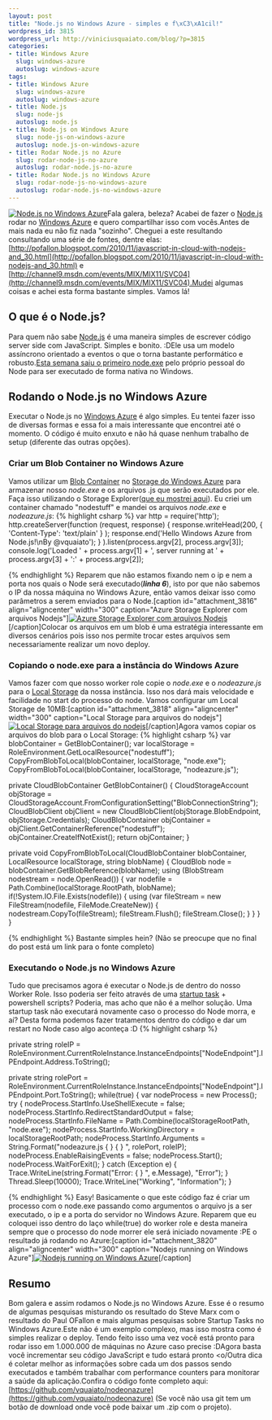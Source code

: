 ```yaml
--- 
layout: post
title: "Node.js no Windows Azure - simples e f\xC3\xA1cil!"
wordpress_id: 3815
wordpress_url: http://viniciusquaiato.com/blog/?p=3815
categories: 
- title: Windows Azure
  slug: windows-azure
  autoslug: windows-azure
tags: 
- title: Windows Azure
  slug: windows-azure
  autoslug: windows-azure
- title: Node.js
  slug: node-js
  autoslug: node.js
- title: Node.js on Windows Azure
  slug: node-js-on-windows-azure
  autoslug: node.js-on-windows-azure
- title: Rodar Node.js no Azure
  slug: rodar-node-js-no-azure
  autoslug: rodar-node.js-no-azure
- title: Rodar Node.js no Windows Azure
  slug: rodar-node-js-no-windows-azure
  autoslug: rodar-node.js-no-windows-azure
---
```

[![Node.js no Windows Azure](http://viniciusquaiato.com/images_posts/7217.Windows-Azure-logo-v_6556EF52-300x212.png "Node.js no Windows Azure")](http://viniciusquaiato.com/images_posts/7217.Windows-Azure-logo-v_6556EF52.png)Fala galera, beleza? Acabei de fazer o [Node.js](http://nodejs.org) rodar no [Windows Azure](http://viniciusquaiato.com/blog/category/windows-azure/) e quero compartilhar isso com vocês.Antes de mais nada eu não fiz nada "sozinho". Cheguei a este resultando consultando uma série de fontes, dentre elas: [http://pofallon.blogspot.com/2010/11/javascript-in-cloud-with-nodejs-and_30.html](http://pofallon.blogspot.com/2010/11/javascript-in-cloud-with-nodejs-and_30.html) e [http://channel9.msdn.com/events/MIX/MIX11/SVC04](http://channel9.msdn.com/events/MIX/MIX11/SVC04).Mudei algumas coisas e achei esta forma bastante simples. Vamos lá!

## O que é o Node.js?
Para quem não sabe [Node.js](http://nodejs.org) é uma maneira simples de escrever código server side com JavaScript. Simples e bonito. :DEle usa um modelo assíncrono orientado a eventos o que o torna bastante performático e robusto.[Esta semana saiu o primeiro node.exe](http://viniciusquaiato.com/blog/nodejs-no-windows-agora-e-possivel/) pelo próprio pessoal do Node para ser executado de forma nativa no Windows.

## Rodando o Node.js no Windows Azure
Executar o Node.js no [Windows Azure](http://www.microsoft.com/windowsazure/) é algo simples. Eu tentei fazer isso de diversas formas e essa foi a mais interessante que encontrei até o momento. O código é muito enxuto e não há quase nenhum trabalho de setup (diferente das outras opções).

### Criar um Blob Container no Windows Azure
Vamos utilizar um [Blob Container](http://channel9.msdn.com/Blogs/smarx/Windows-Azure-Blob-Storage) no [Storage do Windows Azure](http://www.microsoft.com/windowsazure/storage/) para armazenar nosso _node.exe_ e os arquivos .js que serão executados por ele. Faça isso utilizando o Storage Explorer([que eu mostrei aqui](http://viniciusquaiato.com/blog/azure-storage-explorer-e-cerebrata-cloud-storage-studio/)). Eu criei um container chamado "nodestuff" e mandei os arquivos _node.exe_ e _nodeazure.js_:
{% highlight csharp %}
﻿var http = require('http');
    http.createServer(function (request, response) {    response.writeHead(200, { 'Content-Type': 'text/plain' }
);
    response.end('Hello Windows Azure from Node.js!\nBy @vquaiato');
    }
).listen(process.argv[2], process.argv[3]);
    console.log('Loaded ' + process.argv[1] + ', server running at ' + process.argv[3] + ':' + process.argv[2]);
    
{% endhighlight %}
Reparem que não estamos fixando nem o ip e nem a porta nos quais o Node será executado(_**linha 6**_), isto por que não sabemos o IP da nossa máquina no Windows Azure, então vamos deixar isso como parâmetros a serem enviados para o Node.[caption id="attachment_3816" align="aligncenter" width="300" caption="Azure Storage Explorer com arquivos Nodejs"][![Azure Storage Explorer com arquivos Nodejs](http://viniciusquaiato.com/images_posts/Azure-Storage-Explorer-com-arquivos-Nodejs-300x214.png "Azure Storage Explorer com arquivos Nodejs")](http://viniciusquaiato.com/images_posts/Azure-Storage-Explorer-com-arquivos-Nodejs.png)[/caption]Colocar os arquivos em um blob é uma estratégia interessante em diversos cenários pois isso nos permite trocar estes arquivos sem necessariamente realizar um novo deploy. 

### Copiando o node.exe para a instância do Windows Azure
Vamos fazer com que nosso worker role copie o _node.exe_ e o _nodeazure.js_ para o [Local Storage](http://viniciusquaiato.com/blog/windows-azure-usando-local-storage/) da nossa instância. Isso nos dará mais velocidade e facilidade no start do processo do node. Vamos configurar um Local Storage de 10MB:[caption id="attachment_3818" align="aligncenter" width="300" caption="Local Storage para arquivos do nodejs"][![Local Storage para arquivos do nodejs](http://viniciusquaiato.com/images_posts/Local-Storage-para-arquivos-do-nodejs-300x164.png "Local Storage para arquivos do nodejs")](http://viniciusquaiato.com/images_posts/Local-Storage-para-arquivos-do-nodejs.png)[/caption]Agora vamos copiar os arquivos do blob para o Local Storage:
{% highlight csharp %}
var blobContainer = GetBlobContainer();
var localStorage = RoleEnvironment.GetLocalResource("nodestuff");
    CopyFromBlobToLocal(blobContainer, localStorage, "node.exe");
    CopyFromBlobToLocal(blobContainer, localStorage, "nodeazure.js");
    
private CloudBlobContainer GetBlobContainer() {    CloudStorageAccount objStorage = CloudStorageAccount.FromConfigurationSetting("BlobConnectionString");
    CloudBlobClient objClient = new CloudBlobClient(objStorage.BlobEndpoint, objStorage.Credentials);
    CloudBlobContainer objContainer = objClient.GetContainerReference("nodestuff");
    objContainer.CreateIfNotExist();
return objContainer;
    }


private void CopyFromBlobToLocal(CloudBlobContainer blobContainer, LocalResource localStorage, string blobName) {    CloudBlob node = blobContainer.GetBlobReference(blobName);
    using (BlobStream nodestream = node.OpenRead())    {
var nodefile = Path.Combine(localStorage.RootPath, blobName);
if(!System.IO.File.Exists(nodefile))        {            using (var fileStream = new FileStream(nodefile, FileMode.CreateNew))            {                nodestream.CopyTo(fileStream);
    fileStream.Flush();
    fileStream.Close();
    }
        }
    }
}

{% endhighlight %}
Bastante simples hein? (Não se preocupe que no final do post está um link para o fonte completo)

### Executando o Node.js no Windows Azure
Tudo que precisamos agora é executar o Node.js de dentro do nosso Worker Role. Isso poderia ser feito através de uma [startup task](http://msdn.microsoft.com/en-us/library/gg456327.aspx) + powershell scripts? Poderia, mas acho que não é a melhor solução. Uma startup task não executará novamente caso o processo do Node morra, e aí? Desta forma podemos fazer tratamentos dentro do código e dar um restart no Node caso algo aconteça :D
{% highlight csharp %}

private string roleIP = RoleEnvironment.CurrentRoleInstance.InstanceEndpoints["NodeEndpoint"].IPEndpoint.Address.ToString();
    
private string rolePort = RoleEnvironment.CurrentRoleInstance.InstanceEndpoints["NodeEndpoint"].IPEndpoint.Port.ToString();
while(true) {
var nodeProcess = new Process();
    try {        nodeProcess.StartInfo.UseShellExecute = false;
    nodeProcess.StartInfo.RedirectStandardOutput = false;
    nodeProcess.StartInfo.FileName = Path.Combine(localStorageRootPath, "node.exe");
    nodeProcess.StartInfo.WorkingDirectory = localStorageRootPath;
    nodeProcess.StartInfo.Arguments = String.Format("nodeazure.js {
}
 {
}
", rolePort, roleIP);
    nodeProcess.EnableRaisingEvents = false;
    nodeProcess.Start();
    nodeProcess.WaitForExit();
    }
    catch (Exception e) {        Trace.WriteLine(string.Format("Error: {
}
", e.Message), "Error");
    }
    Thread.Sleep(10000);
    Trace.WriteLine("Working", "Information");
    }

{% endhighlight %}
Easy! Basicamente o que este código faz é criar um processo com o node.exe passando como argumentos o arquivo js a ser executado, o ip e a porta do servidor no Windows Azure. Reparem que eu coloquei isso dentro do laço
while(true) do worker role e desta maneira sempre que o processo do node morrer ele será iniciado novamente :PE o resultado já rodando no Azure:[caption id="attachment_3820" align="aligncenter" width="300" caption="Nodejs running on Windows Azure"][![Nodejs running on Windows Azure](http://viniciusquaiato.com/images_posts/Nodejs-running-on-Windows-Azure-300x58.png "Nodejs running on Windows Azure")](http://viniciusquaiato.com/images_posts/Nodejs-running-on-Windows-Azure.png)[/caption]

## Resumo
Bom galera e assim rodamos o Node.js no Windows Azure. Esse é o resumo de algumas pesquisas misturando os resultado do Steve Marx com o resultado do Paul OFallon e mais algumas pesquisas sobre Startup Tasks no Windows Azure.Este não é um exemplo complexo, mas isso mostra como é simples realizar o deploy. Tendo feito isso uma vez você está pronto para rodar isso em 1.000.000 de máquinas no Azure caso precise :DAgora basta você incrementar seu código JavaScript e tudo estará pronto <o/Outra dica é coletar melhor as informações sobre cada um dos passos sendo executados e também trabalhar com performance counters para monitorar a saúde da aplicação.Confira o código fonte completo aqui: [https://github.com/vquaiato/nodeonazure](https://github.com/vquaiato/nodeonazure) (Se você não usa git tem um botão de download onde você pode baixar um .zip com o projeto).
